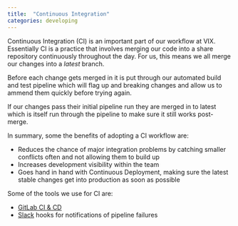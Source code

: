 ```yaml
---
title:  "Continuous Integration"
categories: developing
---
```


Continuous Integration (CI) is an important part of our workflow at VIX. Essentially CI is a practice that involves merging our code into a share repository continuously throughout the day. For us, this means we all merge our changes into a *latest* branch.

Before each change gets merged in it is put through our automated build and test pipeline which will flag up and breaking changes and allow us to ammend them quickly before trying again. 

If our changes pass their initial pipeline run they are merged in to latest which is itself run through the pipeline to make sure it still works post-merge.

In summary, some the benefits of adopting a CI workflow are:
- Reduces the chance of major integration problems by catching smaller conflicts often and not allowing them to build up
- Increases development visibility within the team
- Goes hand in hand with Continuous Deployment, making sure the latest stable changes get into production as soon as possible

Some of the tools we use for CI are:
- [GitLab CI & CD](https://about.gitlab.com/features/gitlab-ci-cd/)
- [Slack](https://slack.com/) hooks for notifications of pipeline failures